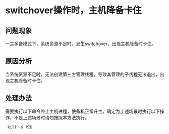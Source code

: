 # switchover操作时，主机降备卡住

## 问题现象<a name="section6629536475"></a>

一主多备模式下，系统资源不足时，发生switchover，出现主机降备时卡住。

## 原因分析<a name="section84391240378"></a>

当系统资源不足时，无法创建第三方管理线程，导致其管理的子线程无法退出，出现主机降备时卡住。

## 处理办法<a name="section64961744772"></a>

需要执行以下命令终止主机进程，使备机正常升主。确定为上述场景时执行以下操作，不是上述场景时请勿按照本方法执行。

```
 kill -9 PID
```
